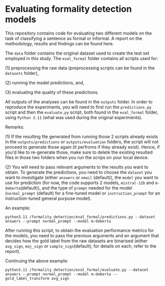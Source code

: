 # Evaluating formality detection models

 This repository contains code for evaluating two different models on the task of classifying a sentence as formal or informal. A report on the methodology, results and findings can be found here.

 The `data` folder contains the original dataset used to create the test set employed in this study.
 The `eval_formal` folder contains all scripts used for: 
 
 (1) preprocessing the raw data (preprocessing scripts can be found in the `datasets` folder), 
 
 (2) running the model predictions, and,

 (3) evaluating the quality of these predictions.

 All outputs of the analyses can be found in the `outputs` folder. In order to reproduce the experiments, you will need to first run the `predictions.py` script and then the `evaluate.py` script, both found in the `eval_formal` folder, using `Python 3.11` (what was used during the original experiments). 

 Remarks:

 (1) If the resulting file generated from running those 2 scripts already exists in the `outputs/predictions` or `outputs/evaluation` folders, the script will not proceed to generate those again (it perfroms if they already exist). Hence, if you'd like to re-generate those, make sure to delete the existing resulted files in those two folders when you run the scrips on your local device.

 (2) You will need to pass relevant arguments to the results you want to obtain. To generate the predictions, you need to choose the `dataset` you want to investigate (either `answers` or `email` (default)), the `model` you want to use for prediction (for now, the code supports 2 models, `mistral-12b` and `m-deberta`(default)), and the type of `prompt` needed for the model (`normal_prompt` (default) for a fine-tuned model or `instruction_prompt` for an instruction-tuned general purpose model).

An example:

`python3.11 /formality_detection/eval_formal/predictions.py --dataset answers --prompt normal_prompt --model m-deberta`

After running this script, to obtain the evaluation performance metrics for the models, you need to pass the previous arguments and an argument that decides how the gold label from the raw datasets are binarised (either `avg_sign`, `maj_sign` or `sample_sign`(default); for details on each, refer to the report). 

Continuing the above example:

`python3.11 /formality_detection/eval_formal/evaluate.py --dataset answers --prompt normal_prompt --model m-deberta --gold_label_transform avg_sign`

